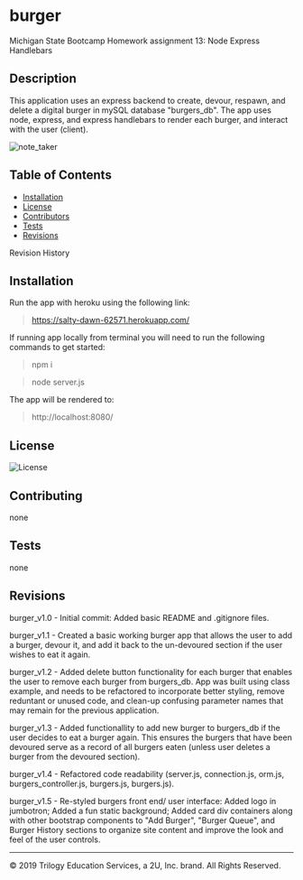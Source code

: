 # burger
Michigan State Bootcamp Homework assignment 13: Node Express Handlebars

## Description

This application uses an express backend to create, devour, respawn, and delete a digital burger in mySQL database "burgers_db". The app uses node, express, and express handlebars to render each burger, and interact with the user (client). 

![note_taker](./public/assets/img/Note_Taker.gif)

## Table of Contents

* [Installation](#installation) 
* [License](#license) 
* [Contributors](#contributing) 
* [Tests](#tests)
* [Revisions](#Revisions) 

Revision History

## Installation

Run the app with heroku using the following link: 
> https://salty-dawn-62571.herokuapp.com/

If running app locally from terminal you will need to run the following commands to get started:
> npm i

> node server.js

The app will be rendered to: 
>http://localhost:8080/

## License

![License](https://img.shields.io/badge/License-none-blue.svg)

## Contributing

none

## Tests

none

## Revisions

burger_v1.0 - Initial commit: Added basic README and .gitignore files.
 
burger_v1.1 - Created a basic working burger app that allows the user to add a burger, devour it, and add it back to the un-devoured section if the user wishes to eat it again.  

burger_v1.2 - Added delete button functionality for each burger that enables the user to remove each burger from burgers_db. App was built using class example, and needs to be refactored to incorporate better styling, remove reduntant or unused code, and clean-up confusing parameter names that may remain for the previous application.

burger_v1.3 - Added functionallity to add new burger to burgers_db if the user decides to eat a burger again. This ensures the burgers that have been devoured serve as a record of all burgers eaten (unless user deletes a burger from the devoured section). 

burger_v1.4 - Refactored code readability (server.js, connection.js, orm.js, burgers_controller.js, burgers.js, burgers.js).

burger_v1.5 - Re-styled burgers front end/ user interface: Added logo in jumbotron; Added a fun static background; Added card div containers along with other bootstrap components to "Add Burger", "Burger Queue", and Burger History sections to organize site content and improve the look and feel of the user controls.

- - -
© 2019 Trilogy Education Services, a 2U, Inc. brand. All Rights Reserved.